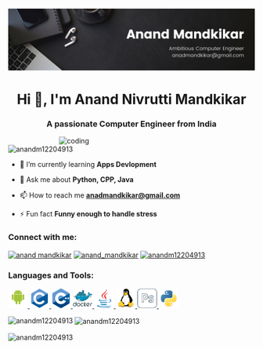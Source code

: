 ![logo](https://github.com/AnandM12204913/AnandM12204913/blob/main/banner.png)
<h1 align="center">Hi 👋, I'm Anand Nivrutti Mandkikar</h1>
<h3 align="center">A passionate Computer Engineer from India</h3>
<img align="right" alt="coding" width="400px" src="https://camo.githubusercontent.com/c1dcb74cc1c1835b1d716f5051499a2814c683c806b15f04b0eba492863703e9/68747470733a2f2f63646e2e6472696262626c652e636f6d2f75736572732f3733303730332f73637265656e73686f74732f363538313234332f6176656e746f2e676966">


<p align="left"> <img src="https://komarev.com/ghpvc/?username=anandm12204913&label=Profile%20views&color=0e75b6&style=flat" alt="anandm12204913" /> </p>

- 🌱 I’m currently learning **Apps Devlopment**

- 💬 Ask me about **Python, CPP, Java**

- 📫 How to reach me **anadmandkikar@gmail.com**

- ⚡ Fun fact **Funny enough to handle stress**

<h3 align="left">Connect with me:</h3>
<p align="left">
<a href="https://linkedin.com/in/anand mandkikar" target="blank"><img align="center" src="https://raw.githubusercontent.com/rahuldkjain/github-profile-readme-generator/master/src/images/icons/Social/linked-in-alt.svg" alt="anand mandkikar" height="30" width="40" /></a>
<a href="https://instagram.com/anand_mandkikar" target="blank"><img align="center" src="https://raw.githubusercontent.com/rahuldkjain/github-profile-readme-generator/master/src/images/icons/Social/instagram.svg" alt="anand_mandkikar" height="30" width="40" /></a>
<a href="https://www.hackerearth.com/anandm12204913" target="blank"><img align="center" src="https://raw.githubusercontent.com/rahuldkjain/github-profile-readme-generator/master/src/images/icons/Social/hackerearth.svg" alt="anandm12204913" height="30" width="40" /></a>
</p>

<h3 align="left">Languages and Tools:</h3>
<p align="left"> <a href="https://developer.android.com" target="_blank" rel="noreferrer"> <img src="https://raw.githubusercontent.com/devicons/devicon/master/icons/android/android-original-wordmark.svg" alt="android" width="40" height="40"/> </a> <a href="https://www.cprogramming.com/" target="_blank" rel="noreferrer"> <img src="https://raw.githubusercontent.com/devicons/devicon/master/icons/c/c-original.svg" alt="c" width="40" height="40"/> </a> <a href="https://www.w3schools.com/cpp/" target="_blank" rel="noreferrer"> <img src="https://raw.githubusercontent.com/devicons/devicon/master/icons/cplusplus/cplusplus-original.svg" alt="cplusplus" width="40" height="40"/> </a> <a href="https://www.docker.com/" target="_blank" rel="noreferrer"> <img src="https://raw.githubusercontent.com/devicons/devicon/master/icons/docker/docker-original-wordmark.svg" alt="docker" width="40" height="40"/> </a> <a href="https://www.java.com" target="_blank" rel="noreferrer"> <img src="https://raw.githubusercontent.com/devicons/devicon/master/icons/java/java-original.svg" alt="java" width="40" height="40"/> </a> <a href="https://www.linux.org/" target="_blank" rel="noreferrer"> <img src="https://raw.githubusercontent.com/devicons/devicon/master/icons/linux/linux-original.svg" alt="linux" width="40" height="40"/> </a> <a href="https://www.photoshop.com/en" target="_blank" rel="noreferrer"> <img src="https://raw.githubusercontent.com/devicons/devicon/master/icons/photoshop/photoshop-line.svg" alt="photoshop" width="40" height="40"/> </a> <a href="https://www.python.org" target="_blank" rel="noreferrer"> <img src="https://raw.githubusercontent.com/devicons/devicon/master/icons/python/python-original.svg" alt="python" width="40" height="40"/> </a> </p>

<p><img align="left" src="https://github-readme-stats.vercel.app/api/top-langs?username=anandm12204913&show_icons=true&locale=en&layout=compact" alt="anandm12204913" /></p>

<p>&nbsp;<img align="center" src="https://github-readme-stats.vercel.app/api?username=anandm12204913&show_icons=true&locale=en" alt="anandm12204913" /></p>

<p><img align="center" src="https://github-readme-streak-stats.herokuapp.com/?user=anandm12204913&" alt="anandm12204913" /></p>
